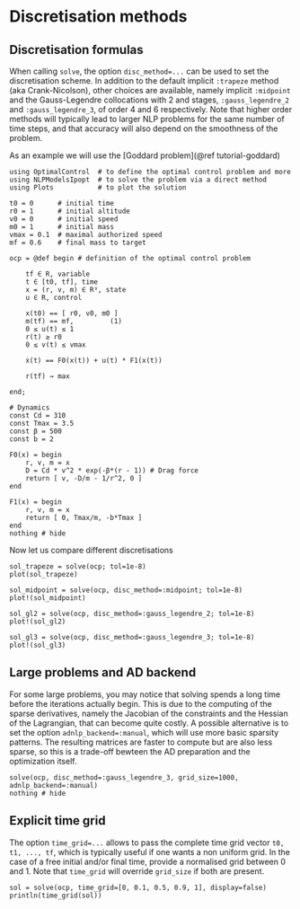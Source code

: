 # Discretisation methods

## Discretisation formulas
When calling `solve`, the option `disc_method=...` can be used to set the discretisation scheme.
In addition to the default implicit `:trapeze` method (aka Crank-Nicolson), other choices are available, namely implicit `:midpoint` and the Gauss-Legendre collocations with 2 and  stages, `:gauss_legendre_2` and `:gauss_legendre_3`, of order 4 and 6 respectively. 
Note that higher order methods will typically lead to larger NLP problems for the same number of time steps, and that accuracy will also depend on the smoothness of the problem.

As an example we will use the [Goddard problem](@ref tutorial-goddard)
```@example main
using OptimalControl  # to define the optimal control problem and more
using NLPModelsIpopt  # to solve the problem via a direct method
using Plots           # to plot the solution

t0 = 0      # initial time
r0 = 1      # initial altitude
v0 = 0      # initial speed
m0 = 1      # initial mass
vmax = 0.1  # maximal authorized speed
mf = 0.6    # final mass to target

ocp = @def begin # definition of the optimal control problem

    tf ∈ R, variable
    t ∈ [t0, tf], time
    x = (r, v, m) ∈ R³, state
    u ∈ R, control

    x(t0) == [ r0, v0, m0 ]
    m(tf) == mf,         (1)
    0 ≤ u(t) ≤ 1
    r(t) ≥ r0
    0 ≤ v(t) ≤ vmax

    ẋ(t) == F0(x(t)) + u(t) * F1(x(t))

    r(tf) → max

end;

# Dynamics
const Cd = 310
const Tmax = 3.5
const β = 500
const b = 2

F0(x) = begin
    r, v, m = x
    D = Cd * v^2 * exp(-β*(r - 1)) # Drag force
    return [ v, -D/m - 1/r^2, 0 ]
end

F1(x) = begin
    r, v, m = x
    return [ 0, Tmax/m, -b*Tmax ]
end
nothing # hide
```
Now let us compare different discretisations
```@example main
sol_trapeze = solve(ocp; tol=1e-8)
plot(sol_trapeze)

sol_midpoint = solve(ocp, disc_method=:midpoint; tol=1e-8)
plot!(sol_midpoint)

sol_gl2 = solve(ocp, disc_method=:gauss_legendre_2; tol=1e-8)
plot!(sol_gl2)

sol_gl3 = solve(ocp, disc_method=:gauss_legendre_3; tol=1e-8)
plot!(sol_gl3)
```

## Large problems and AD backend
For some large problems, you may notice that solving spends a long time before the iterations actually begin.
This is due to the computing of the sparse derivatives, namely the Jacobian of the constraints and the Hessian of the Lagrangian, that can become quite costly.
A possible alternative is to set the option `adnlp_backend=:manual`, which will use more basic sparsity patterns.
The resulting matrices are faster to compute but are also less sparse, so this is a trade-off bewteen the AD preparation and the optimization itself.

```@example main
solve(ocp, disc_method=:gauss_legendre_3, grid_size=1000, adnlp_backend=:manual)
nothing # hide
```

## Explicit time grid
The option `time_grid=...` allows to pass the complete time grid vector `t0, t1, ..., tf`, which is typically useful if one wants a non uniform grid. 
In the case of a free initial and/or final time, provide a normalised grid between 0 and 1. 
Note that `time_grid` will override `grid_size` if both are present.

```@example main
sol = solve(ocp, time_grid=[0, 0.1, 0.5, 0.9, 1], display=false)
println(time_grid(sol))
```